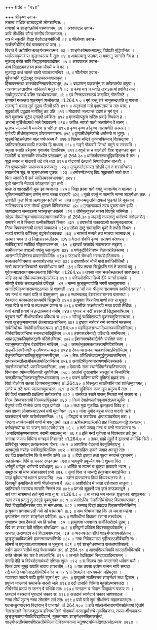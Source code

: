 +++
title = "२६४"

+++
श्रीकृष्ण उवाच-  
ततश्च राधिके चाश्वपट्टलो लोमशान्वितः ।  
ययावग्रे च शार्ङ्गध्रतीर्थं परमपावनम् ॥१ ॥
अश्वपाटल उवाच-  
कवि तीर्थमिदं सौम्यं रमणीयं किमात्मकम् ।  
यत्र मे स्फुरति विद्या वेदवेदाङ्गबोधिनी ॥२ ॥
श्रीलोमश उवाच-  
राजँस्तीर्थमिदं चैवं चमत्कारभरं परम् ।  
विद्यते वै ऋषेर्योगाच्छार्ङ्गधरमहात्मनः ॥३ ॥
शार्ङ्गधरोमहात्माऽभूद् विप्रोऽपि बुद्धिवर्जितः ।  
धर्मारण्यकृतावासः शृङ्गधरस्य वै सुतः ॥४ ॥
आबाल्यात्तु जडवत् स वक्तंु जानाति नैव ह ।  
मूकवद् वर्तते चापि जिह्वाह्रस्वाख्यदोषतः ॥५ ॥
अश्वपाटल उवाच-  
कथं जिह्वाऽभवत्तस्य ह्रस्वा मौर्ख्यं च मे वद ।  
मूकवद्वा कथं चास्ते बाल्ये चाञ्चल्यमन्दिरे ॥६ ॥
श्रीलोमश उवाच-  
पूर्वजन्मनि शूद्रोऽभूद् दण्डकारण्यवासकृत् ।  
हिंसापरस्तथा शास्त्रदेवनिन्दापरोऽप्यभूत् ॥७ ॥
ब्राह्मणान् यज्ञकर्तॄन् स क्लेशयत्येव वाग्रुषा ।  
नारायणाऽवताराँश्च नास्तिको मनुते न वै ॥८ ॥
कथा यत्र च भवति तत्राऽसत्यां प्रवक्ति ताम् ।  
सर्वामुदरपोषार्थं वक्ति स्वार्थपरायणाम् ॥९ ॥
एवं निन्दापरश्चाऽयं कदाचिद् गौतमीतटे ।  
मृगयार्थं गतस्तत्र शृङ्गमृगं व्यलोकयत् ॥1.264.१ ०॥
मृगं हन्तुं शरं चानुसन्दधाति तु यावता ।  
तावन्मृगो भयात् तूर्णं दुद्राव गौतमीं प्रति ॥११ ॥
अदृश्यतां गतो वृक्षघटायां च ततः परम् ।  
शूद्रकोऽपि प्रदुद्राव मार्गयितुं तटं प्रति ॥१२॥
गोदावर्या जलप्रान्ते ददर्श तं मृगं पुनः ।  
शरो मुक्तश्च शूद्रेण मृगपृष्ठे प्रवेशितः ॥१२॥
मृगश्चोत्प्लुत्य सरितः प्रवाहे निपपात ह ।  
अभानो मूर्छितोऽगाधे जले वेगप्रवाहणे ॥१४॥
कर्षितः सशरो यातो जलयोगेन वै तलम् ।  
मृतश्च जलमध्ये वै मकरेण स भक्षितः ॥१५॥
कृष्ण कृष्ण हरेकृष्ण नारायणेति संस्मरन् ।  
मृगोऽपि तीर्थमाहात्म्यात् परेशस्मरणात्ततः ॥१६॥
पुण्यतीर्थमृतेर्जातो धर्मारण्ये स भूसुरः ।  
शृङ्गचिह्नसमेतश्च बालः पर्णधरस्य वै ॥१७॥
विप्रस्य मन्दिरे कृष्णभक्तिमान् विप्रसद्गणः ।  
जातिस्मरोऽभवच्चापि भजत्येव हि माधवम् ॥१८॥
गङ्गे गोदावरि सिन्धो यमुने च सरस्वति ।  
स्मृत्वा स्नाति हरेकृष्ण गृणात्येव दिवानिशम् ॥१९॥
ववृधे स च बालोऽपि पित्रा शृङ्गधरः कृतः ।  
उपवीती च शास्त्राणि समध्यैत प्रतापवान् ॥1.264.२०॥
धर्मकर्मपरश्चाभूद्विवाहितश्च वै ततः ।  
शूद्रो ममार च गोदावरी तटे वने तदा ॥२१॥
गोदावर्यां देहदाहो निष्पादितश्च बान्धवैः ।  
तेन पुण्यप्रतापेन पापाण्यस्य प्रजज्वलुः ॥२२॥
मृत्युकालेऽस्मरत् सोऽपि मृगं तं शरसन्धितम् ।  
तत्प्रतापेन शूद्रः स शृङ्गधरस्य पुत्रकः ॥२३ ॥
धर्मारण्येऽभवद् विप्रः शूद्राचारौ जडो यथा ।  
पिता जानाति वै सर्वं जातिस्मरस्वभाववान् ॥२४।  
पुत्रो जानाति नैवाऽयं कोऽहमासं पुरा तनौ ।  
बालः स शारदाहीनो मूक इव व्यजायत ॥२५॥
जिह्वा ह्रस्वा यतो वक्तुं जानात्येव न बाल्यतः ।  
त्रुटितान्स्फोटितान् वर्णान् मम्मा चच्चा वदत्यपि ॥२६॥
मूको वक्तुं न जानाति नाम्ना शार्ङ्गधरः कृतः ।  
उपवीती कृतः पित्रा ऋणानुबन्धनोऽपि सः ॥२७॥
पूर्वजन्मकृतनिन्दाफलं भुङ्क्ते हि मूकताम् ।  
नास्तिक्यस्य फलं मौर्ख्यं भुङ्क्ते विचित्तवत्तथा ॥२८॥
मृगहत्याफलं तस्य पुत्रताभवनं ह्यपि ।  
ऋणदानाय जन्माऽस्या भवच्छृङ्गधरालये ॥२९॥
तीर्थमृत्युफलं चास्य विप्रगृहे जनिर्मता ।  
सोऽयं मौर्ख्यान्मूकभावाज्जडत्वान्मानवर्जितः ॥1.264.३०॥
जडवद्वै तपस्तप्तुं धर्मारण्ये मनोऽकरोत् ।  
समारेभे स वै स्थित्वा वल्मीकशिखरे स्थितः ॥३१ ॥
तपश्चोग्रं चकाराऽसौ फलमूलदलाशनः ।  
नित्यं त्रिषवणस्नायी मानसं जपमादधे ॥३२॥
लोका द्रष्टुं समायान्ति मूको वै तपसि स्थितः ।  
नाऽयं पश्यति काँश्चित्तु बद्धनेत्रोऽभवत्तदा ॥३३ ॥
नाश्चर्यं मन्यते तत्र मालया जपमादधन् ।  
सस्मार भगवन्तं तं जिह्वासरस्वतीप्रदम् ॥३४॥
वेदानां शेवधिं कृष्णं नारायणं परेश्वरम् ।  
सर्वविद्याश्रयं सर्वविज्ञं श्रीकृष्णवल्लभम् ॥३५ ॥
दशवर्षं जजापैवं तपश्चकार सदृशम् ।  
वल्मीकावास एवाऽसौ वर्षासु प्लक्षमूलगः ॥३६ ॥
पर्णकुटीविहीनश्च वितानरहितस्तथा ।  
आसनादिविहीनश्च प्रावरणविवर्जितः ॥३७॥
जटाधरो रोमधरो भस्मधरोऽतितापसः ।  
वल्कलकौपीनमात्रः करपात्रोऽभवत् सदा ॥३८॥
दशवर्षोत्तरं चोर्जे मासे प्रबोधिनीतिथौ ।  
रात्रौ त्वाकाशगीश्चास्मै श्रवसोर्मध्यगा जगौ ॥३९॥
विप्र तपसा सिद्धोऽसि गतं ते कल्मषं बहु ।  
पूर्वजन्माऽपराधानामन्तस्त्वया विनिर्मितः ॥1.264.४०॥
तपसा चाथ भजनैस्ततस्त्वं सावधानतः ।  
याहि पद्भ्यां तीर्थमग्र्यमश्वपट्टसरोवरम् ॥४१ ॥
पश्चिमोदधिसान्निध्ये द्वीपे चानर्तसञ्ज्ञके ।  
सौराष्ट्रे देशके तत्राऽक्षरक्षेत्रं प्रविद्यते ॥४१॥
नाम्ना कुङ्कुमवापीति नगरी चाच्युताश्रया ।  
अनादिश्रीकृष्णनारायणाऽऽवासा हि शाश्वती ॥४३ ॥
'ओं नमः श्रीकृष्णनारायणाय स्वामिने स्वाहा' ।  
जप मन्त्रं च सततं याहि तं देशमुत्तमम् ॥४४॥
स्थानबलाद् देशबलादाश्रमस्य बलात्तथा ।  
देवबलाद् यत्नबलादसाध्यमपि सिद्ध्यति ॥४५॥
इत्युक्ता विररामैषा वाणी ततः स भूसुरः ।  
नत्वा पित्रे च मात्रे च तपःस्थानं प्रणम्य च ॥४६॥
वल्मीकं प्लक्षमेवाऽपि नत्वा प्रययौ तैर्थिकः ।  
गयां काशीं प्रयागं च इन्द्रप्रस्थवनं यमीम् ॥४७॥
पुष्करं च नदीं सरस्वतीं सिद्धसमाश्रिताम् ।  
बहुचरां सतीं तीर्थान्यावीक्ष्य प्रविधाय च ॥४८॥
सौराष्ट्रं चाविवेशाऽसौ मूकश्चतुष्टिलाचलम् ।  
गत्वा कुङ्कुमवाप्याख्यं क्षेत्रमापाऽक्षराभिधम् ॥४९॥
दृष्ट्वा सरोवरं रम्यं सागराभं महत्तमम् ।  
सर्वतीर्थाश्रयं देवदेवीसतीसदाश्रयम् ॥1.264.५०॥
महर्षिकृतसन्ध्यादिध्यानकर्मादिशोभितम् ।  
तीर्थवासिप्रजाभिश्च स्नानदानादिबृंहितम् ॥५१॥
हंसगरुडमेनाद्यैः पक्षिव्रातैः समन्वितम् ।  
आम्राऽमृतफलिवृक्षैरुद्यानैः परितोऽन्वितम् ॥५२॥
ईशानवश्यदेवाद्यैर्गणैः संरक्षितं सदा ।  
यज्ञभूमण्डपाद्यैश्च वेदघोषैश्च नादितम् ॥५३॥
कामधेनुकामलताकल्पमणिविराजितम् ।  
सङ्कीर्तनपरैर्भक्तैः कृतवैष्णवसन्मखम् ॥५४॥
देवकन्याराजकन्याब्रह्मप्रियाऽभिशोभितम् ।  
वैकुण्ठातिप्रभाशालिकुङ्कुमानगरीयुतम् ॥५५॥
तेजः परिधिसंव्यापन्मूर्द्धमुक्तप्रजान्वितम् ।  
राधारमासतीलक्ष्मीकमलामन्दिरान्वितम् ॥५६॥
अनादिश्रीकृष्णनारायणमन्दिरमस्तके ।  
सहस्रैकस्वर्णघटैः प्रसारितप्रभान्वितम् ॥५७॥
देवालयैः सतां स्थानैर्विमानैश्चातिसम्पदम् ।  
विमानानां व्योममार्गैर्गतागतैः सुघोषितम् ॥५८॥
आर्तानां दुःखनाशेन संस्तुतं च निजार्थिभिः ।  
चन्द्रशीतमधुमिष्टकस्तूरीगन्धसज्जलम् ॥५९॥
पावनं पापिनां चापि मुक्तिदं ब्रह्मदं सरः ।  
विप्रो विलोक्य सहसा दिव्यभावमुपागमत् ॥1.264.६० ॥
विस्मृत्य सर्वतीर्थानि परां शान्तिमुपागमत् ।  
उत्तरे च तटे गत्वा जलपानमुपाचरत् ॥६१ ॥
सस्नौ सुविधिना कन्दं मूलं प्रभुज्य वै ततः ।  
दैवं पैत्र्यं चकारापि प्रदक्षिणां ततोऽकरोत् ॥६२ ॥
उत्तरेऽत्र स्थले राजन् स्थित्वा मनुं जजाप च ।  
नित्यं त्रिषवणस्नायी नित्यमहर्षिपूजकः ॥६३ ॥
नित्यं देवार्हणस्तोत्रपूजापरोऽभवच्छुचिः ।  
वैकुण्ठं वापि गोलोकं प्राप्य यद्वत् प्रमोदते ॥६४॥
तथा मुदा मूकविप्रः कृतकृत्यं विवेद ह ।  
अथ ज्ञात्वा लोमशस्याऽऽश्रमं ययौ मुदान्वितः ॥६५॥
नत्वा मुमोद बहुधा पपात पादयोः ऋषेः ।  
पादसंवाहनं चक्रे ऋषेर्भावसमन्वितः ॥६६ ॥
जिह्वाग्रं च कराग्रैश्च धृत्वाऽप्यदर्शयत् तदा ।  
चेष्टया त्वार्थयच्चापि वाणी मे भवतु प्रभो ॥६७॥
ऋषिस्तथाऽस्त्विति प्राह जिह्वाऽत्यजद्धि ह्रस्वताम् ।  
वर्णग्रहणयोग्या सा राजन् ममाऽऽश्रमेऽभवत् ॥६ ८ ॥
ततो जग्राह मन्त्रं च मत्तो नारायणस्य सः ।  
'अनादिश्रीकृष्णनारायणः स्वामी ममाऽस्तु सः' ॥६ ९॥
इति मन्त्रं गृहीत्वा च विप्रस्त्वत्र तटे पुनः ।  
स्नात्वा जजाप विधिना मन्त्रद्वयं निशान्तरे ॥1.264.७ ० ॥
तावद् ब्राह्मे मुहूर्ते वै द्वादश्यां कार्तिके सिते ।  
प्राविर्बभूव भगवान् प्रत्यक्षस्तस्य गोचरः ॥७ १ ॥
अश्वशिरा वेदधर्ता वेदमूतिर्महाप्रभुः ।  
अश्वमुखो नरदेहः सर्वविद्याविराजितः ॥७२ ॥
शारदासहितः कृष्णो जगाद क्ष्मासुरं ततः ।  
वद विप्र प्रसन्नोऽस्मि किं ते मनसि वर्तते ॥७ ३ ॥
विप्रो दृष्ट्वा तथा श्रुत्वा भगवन्तं पुरातनम् ।  
सहसोत्थाय विधिना चकार दण्डवन्नमः ॥७४॥
भावपुष्पैः प्रपूज्यैव ववन्दे शुभया गिरा ।  
धर्ममूर्ते धर्मपुत्र धर्मारण्ये प्रबोधकृत् ॥७५ ॥
धार्मिकं च तपन्तं च दृष्ट्वा कृपापरो भवान् ।  
समुद्दधार मां मग्नं संसारसागरे प्रभो ॥७६ ॥
कृपां विना न चान्यद्वै हेतुश्चात्र मयाऽर्जितः ।  
यदहं पूर्वपापानां क्षालनं प्राप्तवानिह ॥७७॥
दर्शनं प्राप्तवानत्र दिव्यं दिव्यस्थलस्य ते ।  
दिव्यमूर्ते कृपासिन्धो वाणी श्रीलोमशस्य वै ॥७८॥
आशीर्वादेन मे जाता दर्शनात्तव चाधुना ।  
जातिस्मरो भवाम्यत्र स्मरामि निन्दनं तव ॥७९॥
प्राग्भवे शूद्रवर्णे यत् कृतं दण्डकसद्वने ।  
सर्वं पापं नाशमाप्तं हतो मृगो मया तु यः ॥1.264.८ ० ॥
स चास्ते मम जनकः शृङ्गधरः सशृङ्गकः ।  
ऋणं तस्य प्रदातुं तु तद्गृहे मूकपुत्रकः ॥८ १ ॥
जातोऽस्मि गोमतीतीर्थयोगाद् विप्रत्वमाप्तवान् ।  
विप्रो विद्याविहीनश्चेत् पापः स नामधारकः ॥८२ ॥
तस्माद् विद्यां प्रदेह्यत्र पितृऋणविमोचिनीम् ।  
इत्युक्त्वा प्रणनामाऽसौ नमो ओं परमात्मने ॥८३ ॥
अथ श्रीभगवानाह विप्र त्वं मम वाञ्च्छया ।  
कृपालेशेन सरसा शार्ङ्गधर प्रवैदिकः ॥८४॥
सर्वौषधीनां विज्ञाता रसानां तत्त्ववेदनः ।  
गुणज्ञश्च तथा दैवबलो भव हि सर्वथा ॥८५ ॥
इत्युक्त्वा भगवानत्र राजँस्तिरोदधे द्रुतम् ।  
विप्रे सा शारदा देवी संहिता चौषधिप्रभा ॥८६ ॥
हरिद्वर्णा प्रविवेश विप्रश्चायुष्यवेदवान् ।  
अभवत् तत्क्षणादेव करे विद्यामवाप्तवान् ॥८७ ॥
व्यरचयत्ततः शीघ्रं शार्ङ्गधराख्यसंहिताम् ।  
कुङ्कुमवापिकाक्षेत्रे कृष्णनारायणान्तिके ॥८८ ॥
गत्वा निवेदयामास गृहीत्वाऽऽशीर्वचांसि सः ।  
लोमशं च प्रपूज्याऽध्यापयामास च भूसुरान् ॥८९ ॥
एवं शार्ङ्गधरश्चात्र राजन्नश्वशिराहरेः ।  
दर्शनं प्राप्तवांस्तीर्थं शार्ङ्गधराख्यमेव तत् ॥1.264.९० ॥
आश्वशिरसमेवापि शारदातीर्थमित्यपि ।  
वर्तते चोत्तमं चेदं यत्र वै तपआदिभिः ॥९१ ॥
लभ्यते वेदविज्ञानं निन्दापापादिनाशनम् ।  
स्नाहि देहि च विप्रेभ्योऽनाथेभ्यो दक्षिणाः शुभाः ॥९२ ॥
स विप्रश्च ततः कालान्तरे धर्मवनं ययौ ।  
पितरं प्राप्य मुमुदे ख्यातिं चावाप शाश्वतीम् ॥९३ ॥
यन्न तपसा द्रव्येण यत्नेन नापि सम्पदा ।  
तद्वै भवति ध्यानेनाऽऽशीर्वादैर्भजनेन च ॥९ ४॥
देशबलेन चाश्रयबलेन महिमदृशा ।  
उपास्त्या जायते चापि दुर्लभं सुलभं नृप ॥९५ ॥
इत्युक्तो नृपतिस्तत्र शार्ङ्गधरं तथा द्विजान् ।  
प्रपूज्य चाप्लवनं सम्प्रचक्रे सरसो जले ॥९६॥
ददौ दानानि विधिना बहुसोऽप्यभवत्तदा ।  
तीर्थस्यैवं प्रतापं स जानन् वै राधिके ततः ॥९७॥
रत्नदानं च गोदानं विद्यादानं चकार सः ।  
छत्रदानं वस्त्रदानं भूषादानं चकार सः ॥९८॥
अन्नदानं स्वर्णदानं चकार चाश्वपाटलः ।  
नत्वा तीर्थं सुरान् नत्वा लोमशेन समं ततः ॥९९॥
ययौ चाग्रे शुभं तीर्थान्तरं माहात्म्यसम्भृतः ।  
पठनाच्छ्रवणादस्य विद्यावान् वै प्रजायते ॥1.264.१०० ॥
इति श्रीलक्ष्मीनारायणीयसहितायां द्वितीये त्रेतासन्ताने निन्दकशूद्रस्य हरिणघातिनो गोदावर्यां मरणाद्धर्मारण्ये मूकविप्रजन्म, तपसा क्षीणपापस्य कुङ्कुमवाप्यामोषधिविद्याविज्ञानं, मूकतानाशः शार्ङ्गधरसंहिताकर्तृत्वं, शार्ङ्गधरतीर्थमाश्वशिरसतीर्थमित्यादिनिरूपणनामा चतुष्षष्ट्यधिकद्विशततमोऽध्यायः ॥२६४ ॥
    
